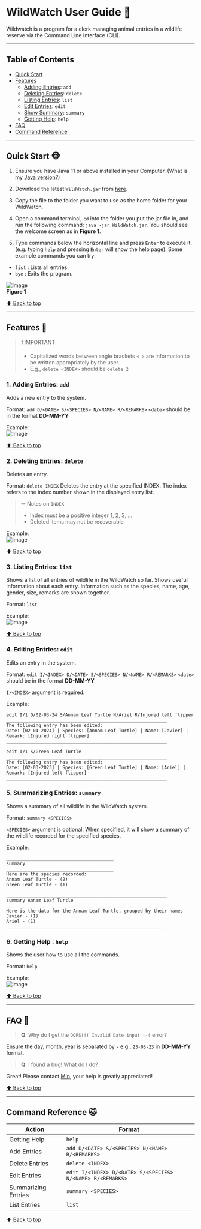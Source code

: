 # WildWatch User Guide 🐘


Wildwatch is a program for a clerk managing animal entries in a wildlife reserve via the Command Line Interface (CLI).

--------------------------------------------------------------------------------------------------------------------------------------
## Table of Contents 
- [Quick Start](https://ay2324s1-cs2113t-w11-2.github.io/tp/UserGuide.html#quick-start-)
- [Features](https://ay2324s1-cs2113t-w11-2.github.io/tp/UserGuide.html#features-)
    - [Adding Entries](https://ay2324s1-cs2113t-w11-2.github.io/tp/UserGuide.html#1-adding-entries-add): `add`
    - [Deleting Entries](https://ay2324s1-cs2113t-w11-2.github.io/tp/UserGuide.html#2-deleting-entries-delete): `delete`
    - [Listing Entries](https://ay2324s1-cs2113t-w11-2.github.io/tp/UserGuide.html#3-listing-entries-list): `list`
    - [Edit Entries](https://ay2324s1-cs2113t-w11-2.github.io/tp/UserGuide.html#4-adding-entries-edit): `edit`
    - [Show Summary](https://ay2324s1-cs2113t-w11-2.github.io/tp/UserGuide.html#5-listing-entries-summary): `summary`
    - [Getting Help](https://ay2324s1-cs2113t-w11-2.github.io/tp/UserGuide.html#6-getting-help--help): `help` 
- [FAQ](https://ay2324s1-cs2113t-w11-2.github.io/tp/UserGuide.html#faq)
- [Command Reference](https://ay2324s1-cs2113t-w11-2.github.io/tp/UserGuide.html#command-reference-)
    
--------------------------------------------------------------------------------------------------------------------------------------

## Quick Start 🐵

1. Ensure you have Java 11 or above installed in your Computer. (What is my [Java version](https://www.java.com/en/download/help/version_manual.html)?)
   
2. Download the latest `WildWatch.jar` from [here](https://github.com/AY2324S1-CS2113T-W11-2/tp/releases).

3. Copy the file to the folder you want to use as the home folder for your WildWatch.

4. Open a command terminal, `cd` into the folder you put the jar file in, and run the following command: `java -jar WildWatch.jar`.
You should see the welcome screen as in **Figure 1**.

5. Type commands below the horizontal line and press `Enter` to execute it. (e.g. typing `help` and pressing `Enter` will show the help page).
Some example commands you can try:
- `list` : Lists all entries.  
- `bye` : Exits the program.  

![Image](https://github.com/AY2324S1-CS2113T-W11-2/tp/assets/69474977/1dcd7951-eb68-46d5-bdae-4cb4e275d94f)  
**Figure 1**

[⬆ Back to top](https://ay2324s1-cs2113t-w11-2.github.io/tp/UserGuide.html#table-of-contents)

--------------------------------------------------------------------------------------------------------------------------------------

## Features 🦊
> ❗ IMPORTANT
> * Capitalized words between angle brackets `< >` are information to be written appropriately by the user.
> * E.g., `delete <INDEX>` should be `delete 2`
  
  
### 1. Adding Entries: `add`
Adds a new entry to the system.

Format: `add D/<DATE> S/<SPECIES> N/<NAME> R/<REMARKS>`
`<date>` should be in the format **DD-MM-YY**

Example:  
![image](https://github.com/AY2324S1-CS2113T-W11-2/tp/assets/69474977/6864fe77-f579-45d1-9680-b5b30e7530b5)

[⬆ Back to top](https://ay2324s1-cs2113t-w11-2.github.io/tp/UserGuide.html#table-of-contents)
  
  
### 2. Deleting Entries: `delete`
Deletes an entry. 

Format: `delete INDEX`
Deletes the entry at the specified INDEX. 
The index refers to the index number shown in the displayed entry list.

> ✏ Notes on `INDEX`
> * Index must be a positive integer 1, 2, 3, ...
> * Deleted items may not be recoverable

Example:  
![image](https://github.com/AY2324S1-CS2113T-W11-2/tp/assets/69474977/6ab91cb4-722e-4e0b-94af-095b0a9f4f24)

[⬆ Back to top](https://ay2324s1-cs2113t-w11-2.github.io/tp/UserGuide.html#table-of-contents)
  
  
### 3. Listing Entries: `list`
Shows a list of all entries of wildlife in the WildWatch so far.
Shows useful information about each entry.
Information such as the species, name, age, gender, size, remarks are shown together.

Format: `list` 

Example:  
![image](https://github.com/AY2324S1-CS2113T-W11-2/tp/assets/69474977/92befe34-c75e-4269-9aeb-42a6c02344bd)

[⬆ Back to top](https://ay2324s1-cs2113t-w11-2.github.io/tp/UserGuide.html#table-of-contents)
  
  
### 4. Editing Entries: `edit`
Edits an entry in the system.

Format: `edit I/<INDEX> D/<DATE> S/<SPECIES> N/<NAME> R/<REMARKS>`
`<date>` should be in the format **DD-MM-YY**

`I/<INDEX>` argument is required.

Example:
```
edit I/1 D/02-03-24 S/Annam Leaf Turtle N/Ariel R/Injured left flipper
____________________________________________________________
The following entry has been edited:
Date: [02-04-2024] | Species: [Annam Leaf Turtle] | Name: [Javier] | Remark: [Injured right flipper]
____________________________________________________________
```
```
edit I/1 S/Green Leaf Turtle
____________________________________________________________
The following entry has been edited:
Date: [02-03-2023] | Species: [Green Leaf Turtle] | Name: [Ariel] | Remark: [Injured left flipper]
____________________________________________________________
```
  
  
### 5. Summarizing Entries: `summary`
Shows a summary of all wildlife in the WildWatch system.

Format: `summary <SPECIES>`

`<SPECIES>` argument is optional. When specified, it will show a summary of the wildlife recorded for the specified species.

Example:
```
________________________________________
summary
________________________________________
Here are the species recorded: 
Annam Leaf Turtle - (2)
Green Leaf Turtle - (1)
```
```
____________________________________________________________
summary Annam Leaf Turtle
____________________________________________________________
Here is the data for the Annam Leaf Turtle, grouped by their names
Javier - (1)
Ariel - (1)
____________________________________________________________
```
  
  
### 6. Getting Help : `help`
Shows the user how to use all the commands.

Format: `help`

Example:  
![image](https://github.com/AY2324S1-CS2113T-W11-2/tp/assets/69474977/9acf7e67-2f0a-407a-9235-400661ce3fed)

[⬆ Back to top](https://ay2324s1-cs2113t-w11-2.github.io/tp/UserGuide.html#table-of-contents)

--------------------------------------------------------------------------------------------------------------------------------------

## FAQ 🦁

> **Q**: Why do I get the `OOPS!!! Invalid Date input :-(` error?  

Ensure the day, month, year is separated by `-` e.g., `23-05-23` in **DD-MM-YY** format.  

> **Q**: I found a bug! What do I do?  

Great! Please contact [Min](https://github.com/woodenclock), your help is greatly appreciated!

[⬆ Back to top](https://ay2324s1-cs2113t-w11-2.github.io/tp/UserGuide.html#table-of-contents)

--------------------------------------------------------------------------------------------------------------------------------------

## Command Reference 🐱

| Action         | Format                                                     |
| -------------- |------------------------------------------------------------|
| Getting Help   | `help`                                                     |
| Add Entries    | `add D/<DATE> S/<SPECIES> N/<NAME> R/<REMARKS>`            |
| Delete Entries | `delete <INDEX>`                                           |
| Edit Entries | `edit I/<INDEX> D/<DATE> S/<SPECIES> N/<NAME> R/<REMARKS>` |
| Summarizing Entries | `summary <SPECIES>`                                        |
| List Entries   | `list`                                                     |

[⬆ Back to top](https://ay2324s1-cs2113t-w11-2.github.io/tp/UserGuide.html#table-of-contents)
